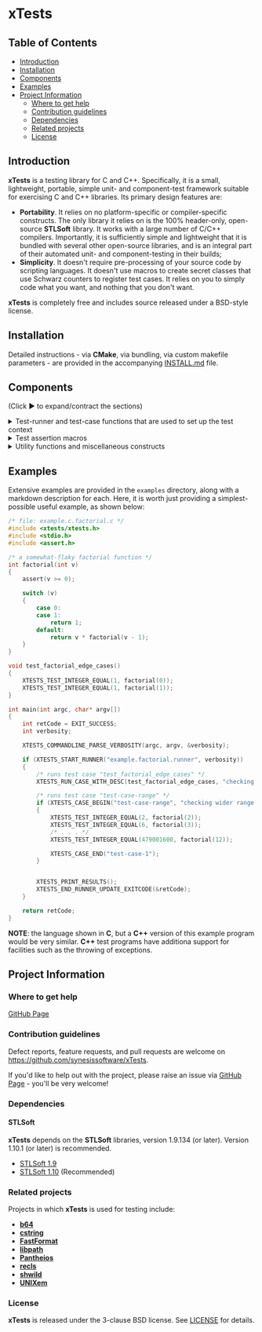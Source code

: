 # xTests <!-- omit in toc -->

## Table of Contents <!-- omit in toc -->

- [Introduction](#introduction)
- [Installation](#installation)
- [Components](#components)
- [Examples](#examples)
- [Project Information](#project-information)
  - [Where to get help](#where-to-get-help)
  - [Contribution guidelines](#contribution-guidelines)
  - [Dependencies](#dependencies)
  - [Related projects](#related-projects)
  - [License](#license)

## Introduction

**xTests** is a testing library for C and C++. Specifically, it is a small,
lightweight, portable, simple unit- and component-test framework suitable
for exercising C and C++ libraries. Its primary design features are:

- **Portability**. It relies on no platform-specific or compiler-specific
constructs. The only library it relies on is the 100% header-only,
open-source **STLSoft** library. It works with a large number of C/C++
compilers. Importantly, it is sufficiently simple and lightweight that it
is bundled with several other open-source libraries, and is an integral
part of their automated unit- and component-testing in their builds;
- **Simplicity**. It doesn't require pre-processing of your source code by
scripting languages. It doesn't use macros to create secret classes that
use Schwarz counters to register test cases. It relies on you to simply
code what you want, and nothing that you don't want.

**xTests** is completely free and includes source released under a BSD-style
license.

## Installation

Detailed instructions - via **CMake**, via bundling, via custom makefile
parameters - are provided in the accompanying [INSTALL.md](./INSTALL.md)
file.

## Components

(Click :arrow_forward: to expand/contract the sections)

<details>
<summary markdown="span">Test-runner and test-case functions that are used to set up the test context</summary>
<blockquote>
 <details>
 <summary markdown="span">Test runner functions</summary>

| Function Name & Usage (Test runner functions)                                                                                      |
|:-----------------------------------------------------------------------------------------------------------------------------------|
|`XTESTS_START_RUNNER(name, verbosity)`<br>Starts a test runner that will report to stdout<br>- A test runner is a logically-related group of test cases.<br>- param **name** The name of the test-runner<br>- param **verbosity** The verbosity (see xtests_verbosity_t) at which the runner will be executed |
|`XTESTS_START_RUNNER_WITH_STREAM(name, verbosity, stm)`<br>Starts a test runner<br>- A test runner is a logically-related group of test cases.<br>- param **name** The name of the test-runner<br>- param **verbosity** The verbosity (see xtests_verbosity_t) at which the runner will be executed<br>- param **stm** The stream to which output will be written |
|`XTESTS_START_RUNNER_WITH_REPORTER(name, verbosity, reporter, reporterParam)`<br>Starts a test runner with the given callback reporter<br>- A test runner is a logically-related group of test cases.<br>- param **name** The name of the test-runner<br>- param **verbosity** The verbosity (see xtests_verbosity_t) at which the runner will be executed<br>- param **reporter** The reporter instance<br>- param **reporterParam** A caller-supplied parameter that is passed with every callback |
|`XTESTS_START_RUNNER_WITH_REPORTER_AND_STREAM(name, verbosity, reporter, reporterParam, stm)`<br>Starts a test runner with the given callback reporter<br>- A test runner is a logically-related group of test cases.<br>- param **name** The name of the test-runner<br>- param **verbosity** The verbosity (see xtests_verbosity_t) at which the runner will be executed<br>- param **reporter** The reporter instance<br>- param **reporterParam** A caller-supplied parameter that is passed with every callback<br>- param **stm** The stream to which output will be written
|`XTESTS_START_RUNNER_WITH_REPORTER_AND_STREAM_AND_FLAGS(name, verbosity, reporter, reporterParam, stm, flags)`<br>Starts a test runner with the given callback reporter<br>- A test runner is a logically-related group of test cases.<br>- param **name** The name of the test-runner<br>- param **verbosity** The verbosity (see xtests_verbosity_t) at which the runner will be executed<br>- param **reporter** The reporter instance<br>- param **reporterParam** A caller-supplied parameter that is passed with every callback<br>- param **stm** The stream to which output will be written<br>- param **flags** The flags that moderate the runner behaviour<br>- see xtests::c::xtests_runner_flags_t |
|`XTESTS_START_RUNNER_WITH_REPORTER_AND_STREAM_AND_FLAGS_AND_SETUP_FNS(name, verbosity, reporter, reporterParam, stm, flags, setup, teardown, setupParam)`<br>Starts a test runner with the given callback reporter<br>- A test runner is a logically-related group of test cases.<br>- param **name** The name of the test-runner<br>- param **verbosity** The verbosity (see xtests_verbosity_t) at which the runner will be executed<br>- param **reporter** The reporter instance<br>- param **reporterParam** A caller-supplied parameter that is passed with every invocation of the reporter<br>- param **stm** The stream to which output will be written<br>- param **flags** The \link xtests::c::xtests_runner_flags_t flags\endlink that moderate the runner behaviour<br>- param **setup** The function to be called before each test<br>- param **teardown** The function to be called after each test<br>- param **setupParam** A caller-supplied parameter that is passed with each invocation of the setup and teardown functions |
|`XTESTS_START_RUNNER_WITH_FLAGS(name, verbosity, flags)`<br>Starts a test runner that will report to stdout<br>- A test runner is a logically-related group of test cases.<br>- param **name** The name of the test-runner<br>- param **verbosity** The verbosity (see xtests_verbosity_t) at which the runner will be executed<br>- param **flags** The \link xtests::c::xtests_runner_flags_t flags\endlink that moderate the runner behaviour |
|`XTESTS_PRINT_RESULTS()`<br>Prints the test results of the currently executing test.<br>- note This can only be invoked after a successful invocation of XTESTS_START_RUNNER() or XTESTS_START_RUNNER_WITH_REPORTER(), and before invocation of XTESTS_END_RUNNER() or XTESTS_END_RUNNER_UPDATE_EXITCODE(). |
|`XTESTS_END_RUNNER()`<br>Ends a test runner |
|`XTESTS_ABEND(terminationMessage)`<br>Abnormal end of tests, and process termination.|
|`XTESTS_END_RUNNER_UPDATE_EXITCODE()`<br>Ends a test runner, and modifies a caller-supplied exit code parameter<br>- param **retCode** A pointer to a variable of type <code>int</code> that will receive an exit code.<br>- remarks The variable should have been initialised to <code>EXIT_SUCCESS</code>, and each invocation of XTESTS_END_RUNNER_UPDATE_EXITCODE() (for each separate test-runner in a given application) will only set it to <code>EXIT_FAILURE</code> in the case where that runner has failed one or more tests. |

 </details>
 <details>
 <summary markdown="span">Test case functions</summary>

| Function Name & Usage (Test case functions)                                                                                        |
|:-----------------------------------------------------------------------------------------------------------------------------------|
|`XTESTS_CASE_BEGIN(name, desc)`<br>Begins a test case, of the given name and description.<br>- param **name** The name of the test case<br>- param **desc** The description of the test case. May be <code>NULL</code> or the empty string (<code>""</code>). |
|`XTESTS_CASE_END(name, desc)`<br>Ends the current test case<br>- param **name** The name of the test case<br>**Note**: The <code>name</code> parameter is ignored in the current implementation, which can only run one test case at a time.|
|`XTESTS_RUN_CASE_WITH_NAME_AND_DESC(name, desc, fn)`<br>Runs the given test case function, specifying a name and description.<br>- param **name** Name of the test case<br>- param **desc** Description of the test case<br>- param **fn** A function, taking no parameters and returning <code>void</code>, that executes a number of tests representing a test case.<br>**Note**: This can only be invoked after a successful invocation of `XTESTS_CASE_BEGIN()` and before invocation of `XTESTS_CASE_END()`.|
|`XTESTS_RUN_CASE_WITH_DESC(fn, desc)`<br>Runs the given test case function, specifying a description<br>- param **fn** A function, taking no parameters and returning <code>void</code>, that executes a number of tests representing a test case.<br>- param **desc** Description of the test case<br>- note This can only be invoked after a successful invocation of XTESTS_CASE_BEGIN() and before invocation of XTESTS_CASE_END(). |
|`XTESTS_RUN_CASE(fn)`<br>Runs the given test case function<br>- param **fn** A function, taking no parameters and returning <code>void</code>, that executes a number of tests representing a test case.<br>**Note**: This can only be invoked after a successful invocation of `XTESTS_CASE_BEGIN()` and before invocation of `XTESTS_CASE_END()`.|
|`XTESTS_RUN_CASE_THAT_THROWS(fn, type)`<br>[C++-only] Runs the given test case function.<br>- param **fn** A function, taking no parameters and returning <code>void</code>, that executes a number of tests representing a test case;<br>- param **type** The type of the exception that is expected to be thrown;<br>**Note**: This can only be invoked after a successful invocation of `XTESTS_CASE_BEGIN()` and before invocation of `XTESTS_CASE_END()`.|
|`XTESTS_RUN_CASE_THAT_THROWS_WITH_DESC(fn, desc, type)`<br>[C++-only] Runs the given test case function.<br>- param **fn** A function, taking no parameters and returning <code>void</code>, that executes a number of tests representing a test case;<br>- param **desc** Description of the test case;<br>- param **type** The type of the exception that is expected to be thrown;<br>**Note**: This can only be invoked after a successful invocation of `XTESTS_CASE_BEGIN()` and before invocation of `XTESTS_CASE_END()`.|
|`XTESTS_RUN_CASE_THAT_THROWS_WITH_NAME_AND_DESC(name, desc, fn, type)`<br>[C++-only] Runs the given test case function.<br>- param **name** Name of the test case;<br>- param **desc** Description of the test case;<br>- param **fn** A function, taking no parameters and returning <code>void</code>, that executes a number of tests representing a test case;<br>- param **type** The type of the exception that is expected to be thrown;<br>**Note**: This can only be invoked after a successful invocation of `XTESTS_CASE_BEGIN()` and before invocation of `XTESTS_CASE_END()`.|

 </details>
</blockquote>
</details>

<details>
<summary markdown="span">Test assertion macros</summary>
<blockquote>

 <!-- integers and floating-point -->
 <details>
 <summary markdown="span">Numeric - Integer, Floating Point - Assertion Macros</summary>
 <blockquote>
  <details>
  <summary markdown="span">Integer Assertion Macros</summary>

| Category |Test Item                                                              |
|:---------|:----------------------------------------------------------------------|
| Integer  |XTESTS_TEST_INTEGER_EQUAL(expected, actual)                            |
| Integer  |XTESTS_TEST_INTEGER_NOT_EQUAL(expected, actual)                        |
| Integer  |XTESTS_TEST_INTEGER_GREATER(expected, actual)                          |
| Integer  |XTESTS_TEST_INTEGER_LESS(expected, actual)                             |
| Integer  |XTESTS_TEST_INTEGER_GREATER_OR_EQUAL(expected, actual)                 |
| Integer  |XTESTS_TEST_INTEGER_LESS_OR_EQUAL(expected, actual)                    |
| Integer  |XTESTS_TEST_INTEGER_EQUAL_ANY_IN_RANGE(expected, actual)               |
| Integer  |XTESTS_TEST_INTEGER_EQUAL_ANY_NOT_IN_RANGE(expected, actual)           |
| Integer  |XTESTS_TEST_INTEGER_EQUAL_OF2(expected1, expected2, actual)            |
| Integer  |XTESTS_TEST_INTEGER_EQUAL_OF3(expected1, expected2, expectd3, actual)  |

  </details>

  <details>
  <summary markdown="span">Floating Point Assertion Macros</summary>

| Category |Test Item                                                              |
|:---------|:----------------------------------------------------------------------|
| F-Point  |XTESTS_TEST_FLOATINGPOINT_EQUAL_APPROX(expected, actual)               |
| F-Point  |XTESTS_TEST_FLOATINGPOINT_NOT_EQUAL_APPROX(expected, actual)           |
| F-Point  |XTESTS_TEST_FLOATINGPOINT_EQUAL_EXACT(expected, actual)                |
| F-Point  |XTESTS_TEST_FLOATINGPOINT_NOT_EQUAL_EXACT(expected, actual)            |

  </details>

 </blockquote>
 </details>

 <!-- characters and strings -->
 <details>
 <summary markdown="span">Character/String (Multi-Byte and Wide) Assertion Macros</summary>
 <blockquote>
  <details>
  <summary markdown="span">Character Assertion Macros</summary>

| Category |Test Item                                                              |
|:---------|:----------------------------------------------------------------------|
| Character|XTESTS_TEST_CHARACTER_EQUAL(expected, actual)                          |
| Character|XTESTS_TEST_CHARACTER_NOT_EQUAL(expected, actual)                      |
| Character|XTESTS_TEST_CHARACTER_GREATER(expected, actual)                        |
| Character|XTESTS_TEST_CHARACTER_LESS(expected, actual)                           |
| Character|XTESTS_TEST_CHARACTER_GREATER_OR_EQUAL(expected, actual)               |
| Character|XTESTS_TEST_CHARACTER_LESS_OR_EQUAL(expected, actual)                  |

  </details>

  <details>
  <summary markdown="span">String - Multibyte Macros</summary>

| Category  |Test Item                                                             |
|:----------|:---------------------------------------------------------------------|
| Multibyte |XTESTS_TEST_MULTIBYTE_STRING_EQUAL(expected, actual)                  |
| Multibyte |XTESTS_TEST_MULTIBYTE_STRING_EQUAL_APPROX(expected, actual)           |
| Multibyte |XTESTS_TEST_MULTIBYTE_STRING_NOT_EQUAL(expected, actual)              |
| Multibyte |XTESTS_TEST_MULTIBYTE_STRING_NOT_EQUAL_APPROX(expected, actual)       |
| Multibyte |XTESTS_TEST_MULTIBYTE_STRING_EQUAL_N(expected, actual, n)             |
| Multibyte |XTESTS_TEST_MULTIBYTE_STRING_EQUAL_N_APPROX(expected, actual, n)      |
| Multibyte |XTESTS_TEST_MULTIBYTE_STRING_NOT_EQUAL_N(expected, actual, n)         |
| Multibyte |XTESTS_TEST_MULTIBYTE_STRING_NOT_EQUAL_N_APPROX(expected, actual, n)  |
| Multibyte |XTESTS_TEST_MULTIBYTE_STRING_CONTAIN(expected, actual)                |
| Multibyte |XTESTS_TEST_MULTIBYTE_STRING_CONTAIN_APPROX(expected, actual)         |
| Multibyte |XTESTS_TEST_MULTIBYTE_STRING_NOT_CONTAIN(expected, actual)            |
| Multibyte |XTESTS_TEST_MULTIBYTE_STRING_NOT_CONTAIN_APPROX(expected, actual)     |
| Multibyte |XTESTS_TEST_MULTIBYTE_STRING_SLICE_EQUAL(expected, actual)            |
| Multibyte |XTESTS_TEST_MULTIBYTE_STRING_MATCHES(pattern, value) <sup>1</sup>     |

<em>1</em> `XTESTS_TEST_MULTIBYTE_STRING_MATCHES` is only enabled in the presence of the [**shwild**](https://github.com/synesissoftware/shwild) library - i.e. when the **shwild/shwild.h** header is detected - to avoid an undue (and circular, since **shwild** uses **xTests**) dependency.

  </details>

  <details>
  <summary markdown="span">String - Wide Macros</summary>

| Category |Test Item                                                              |
|:---------|:----------------------------------------------------------------------|
| Wide     |XTESTS_TEST_WIDE_STRING_EQUAL(expected, actual)                        |
| Wide     |XTESTS_TEST_WIDE_STRING_EQUAL_APPROX(expected, actual)                 |
| Wide     |XTESTS_TEST_WIDE_STRING_NOT_EQUAL(expected, actual)                    |
| Wide     |XTESTS_TEST_WIDE_STRING_NOT_EQUAL_APPROX(expected, actual)             |
| Wide     |XTESTS_TEST_WIDE_STRING_EQUAL_N(expected, actual, n)                   |
| Wide     |XTESTS_TEST_WIDE_STRING_EQUAL_N_APPROX(expected, actual, n)            |
| Wide     |XTESTS_TEST_WIDE_STRING_NOT_EQUAL_N(expected, actual, n)               |
| Wide     |XTESTS_TEST_WIDE_STRING_NOT_EQUAL_N_APPROX(expected, actual, n)        |
| Wide     |XTESTS_TEST_WIDE_STRING_CONTAIN(expected, actual)                      |
| Wide     |XTESTS_TEST_WIDE_STRING_CONTAIN_APPROX(expected, actual)               |
| Wide     |XTESTS_TEST_WIDE_STRING_NOT_CONTAIN(expected, actual)                  |
| Wide     |XTESTS_TEST_WIDE_STRING_NOT_CONTAIN_APPROX(expected, actual)           |
| Wide     |XTESTS_TEST_WIDE_STRING_SLICE_EQUAL(expected, actual)                  |

  </details>

 </blockquote>
 </details>

 <!-- booleans -->
 <details>
 <summary markdown="span">Boolean Assertion Macros</summary>

| Category |Test Item                                                              |
|:---------|:----------------------------------------------------------------------|
| Boolean  |XTESTS_TEST_BOOLEAN_EQUAL(expected, actual)                            |
| Boolean  |XTESTS_TEST_BOOLEAN_NOT_EQUAL(expected, actual)                        |
| Boolean  |XTESTS_TEST_BOOLEAN_TRUE(actual)                                       |
| Boolean  |XTESTS_TEST_BOOLEAN_FALSE(actual)                                      |

 </details>

 <!-- enums -->
 <details>
 <summary markdown="span">Enum Assertion Macros</summary>

| Category |Test Item                                                              |
|:---------|:----------------------------------------------------------------------|
| Enum     |XTESTS_TEST_ENUM_EQUAL(expected, actual)                               |
| Enum     |XTESTS_TEST_ENUM_NOT_EQUAL(expected, actual)                           |

 </details>

 <!-- pointers -->
 <details>
 <summary markdown="span">Pointer Assertion Macros</summary>

| Category |Test Item                                                              |
|:---------|:----------------------------------------------------------------------|
| Pointer  |XTESTS_TEST_POINTER_EQUAL(expected, actual)                            |
| Pointer  |XTESTS_TEST_POINTER_NOT_EQUAL(expected, actual)                        |
| Pointer  |XTESTS_TEST_POINTER_GREATER(expected, actual)                          |
| Pointer  |XTESTS_TEST_POINTER_LESS(expected, actual)                             |
| Pointer  |XTESTS_TEST_POINTER_GREATER_OR_EQUAL(expected, actual)                 |
| Pointer  |XTESTS_TEST_POINTER_LESS_OR_EQUAL(expected, actual)                    |
| Pointer  |XTESTS_TEST_FUNCTION_POINTER_EQUAL(expected, actual)                   |
| Pointer  |XTESTS_TEST_FUNCTION_POINTER_NOT_EQUAL(expected, actual)               |

 </details>

 <!-- direct results -->
 <details>
 <summary markdown="span">Directed-result Assertion Macros</summary>

| Category |Test Item                                                              |
|:---------|:----------------------------------------------------------------------|
| Utility  |XTESTS_TEST_PASSED()                                                   |
| Utility  |XTESTS_TEST_FAIL(msg)                                                  |
| Utility  |XTESTS_TEST_FAIL_WITH_QUALIFIER(msg, qualifier)                        |
| Utility  |XTESTS_TEST(expr)                                                      |
| Utility  |XTESTS_TEST_WITH_MESSAGE(expr, msg)                                    |
| Utility  |XTESTS_REQUIRE(test)                                                   |

 </details>

</blockquote>
</details>

<details>
<summary markdown="span">Utility functions and miscellaneous constructs</summary>
<blockquote>
 <details>
 <summary markdown="span">Utility functions</summary>

| Function Name & Usage (Utility functions)  |
|:-------------------------------------------|
|`XTESTS_COMMANDLINE_PARSE_VERBOSITY(argc, argv, pverbosity)`<br>Parses the verbosity from the command-line arguments, looking for an argument of the form `"--verbosity=<N>"`, where `N` is a non-negative integer.<br>- param `argc`  The `argc` parameter passed into `main()`;<br>- param `argv` The `argv` parameter passed into `main()`;<br>- param `pverbosity` A pointer to an integer to receive the verbosity. Will be set to `xtestsVerbositySummaryOnSuccess` upon success, or if no verbosity argument is found. May not be `NULL`;|
|`XTESTS_COMMANDLINE_PARSE_VERBOSITY_WITH_DEFAULT(argc, argv, pverbosity, defaultVerbosity)`<br>Parses the verbosity from the command-line arguments, looking for an argument of the form `"--verbosity=<N>"`, where `N` is a non-negative integer.<br>- param `argc`  The `argc` parameter passed into `main()`;<br>- param `argv` The `argv` parameter passed into `main()`;<br>- param `pverbosity` A pointer to an integer to receive the verbosity. Will be set to `xtestsVerbositySummaryOnSuccess` upon success, or if no verbosity argument is found. May not be `NULL`;<br>- param `defaultVerbosity` The default verbosity to be applied if none specified on the command-line|
|`XTESTS_COMMANDLINE_PARSE_HELP(argc, argv)`<br>Parses the `"--help"` flag from the command-line and, if found, issues usage information to the standard output stream and exits (with `EXIT_SUCCESS`).<br>- param `argc`  The `argc` parameter passed into `main()`;<br>- param `argv` The `argv` parameter passed into `main()`;|

 </details>

 <details>
 <summary markdown="span">Miscellaneous constructs</summary>

| Constructs                                                                                                                       |
|:---------------------------------------------------------------------------------------------------------------------------------|
|`XTESTS_FLOATINGPOINT_FACTOR_SCOPE()`<br>[C++ only] Macro used to declare an instance of the class xtests::cpp::xtest_floatingpoint_factor_scope, which causes the floating point factor to be set to a new value for the lifetime of the object, and then returned to its prior value.|
|`XTESTS_FP_APPROXIMATE_FACTOR(argc, argv)`<br>The factor within which floating point numbers are deemed to be approximately equal.|

 </details>
</blockquote>
</details>

## Examples

Extensive examples are provided in the ```examples``` directory, along with a markdown description for each. Here, it is worth just providing a simplest-possible useful example, as shown below:

```c
/* file: example.c.factorial.c */
#include <xtests/xtests.h>
#include <stdio.h>
#include <assert.h>

/* a somewhat-flaky factorial function */
int factorial(int v)
{
    assert(v >= 0);

    switch (v)
    {
        case 0:
        case 1:
            return 1;
        default:
            return v * factorial(v - 1);
    }
}

void test_factorial_edge_cases()
{
    XTESTS_TEST_INTEGER_EQUAL(1, factorial(0));
    XTESTS_TEST_INTEGER_EQUAL(1, factorial(1));
}

int main(int argc, char* argv[])
{
    int retCode = EXIT_SUCCESS;
    int verbosity;

    XTESTS_COMMANDLINE_PARSE_VERBOSITY(argc, argv, &verbosity);

    if (XTESTS_START_RUNNER("example.factorial.runner", verbosity))
    {
        /* runs test case "test_factorial_edge_cases" */
        XTESTS_RUN_CASE_WITH_DESC(test_factorial_edge_cases, "checking edge cases");

        /* runs test case "test-case-range" */
        if (XTESTS_CASE_BEGIN("test-case-range", "checking wider range of input numbers"))
        {
            XTESTS_TEST_INTEGER_EQUAL(2, factorial(2));
            XTESTS_TEST_INTEGER_EQUAL(6, factorial(3));
            /* . . . */
            XTESTS_TEST_INTEGER_EQUAL(479001600, factorial(12));

            XTESTS_CASE_END("test-case-1");
        }


        XTESTS_PRINT_RESULTS();
        XTESTS_END_RUNNER_UPDATE_EXITCODE(&retCode);
    }

    return retCode;
}
```

**NOTE**: the language shown in **C**, but a **C++** version of this example program would be very similar. **C++** test programs have additiona support for facilities such as the throwing of exceptions.


## Project Information

### Where to get help

[GitHub Page](https://github.com/synesissoftware/xTests "GitHub Page")

### Contribution guidelines

Defect reports, feature requests, and pull requests are welcome on https://github.com/synesissoftware/xTests.

If you'd like to help out with the project, please raise an issue via [GitHub Page](https://github.com/synesissoftware/xTests/issues "GitHub Page") - you'll be very welcome!

### Dependencies

#### STLSoft <!-- omit in toc -->

**xTests** depends on the **STLSoft** libraries, version 1.9.134 (or later). Version 1.10.1 (or later) is recommended.

* [STLSoft 1.9](http://github.com/synesissoftware/STLSoft-1.9/)
* [STLSoft 1.10](http://github.com/synesissoftware/STLSoft-1.10/) (Recommended)

### Related projects

Projects in which **xTests** is used for testing include:

* [**b64**](https://github.com/synesissoftware/b64)
* [**cstring**](https://github.com/synesissoftware/cstring)
* [**FastFormat**](https://github.com/synesissoftware/FastFormat)
* [**libpath**](https://github.com/synesissoftware/libpath)
* [**Pantheios**](https://github.com/synesissoftware/Pantheios)
* [**recls**](https://github.com/synesissoftware/recls)
* [**shwild**](https://github.com/synesissoftware/shwild)
* [**UNIXem**](https://github.com/synesissoftware/UNIXem)

### License

**xTests** is released under the 3-clause BSD license. See [LICENSE](./LICENSE) for details.


<!-- ########################### end of file ########################### -->

